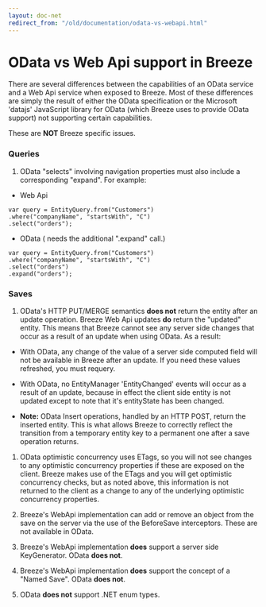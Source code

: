 ```yaml
---
layout: doc-net
redirect_from: "/old/documentation/odata-vs-webapi.html"
---
```

# OData vs Web Api support in Breeze

There are several differences between the capabilities of an OData service and a Web Api service when exposed to Breeze. Most of these differences are simply the result of either the OData specification or the Microsoft 'datajs' JavaScript library for OData (which Breeze uses to provide OData support) not supporting certain capabilities.

These are **NOT** Breeze specific issues.

### Queries

1. OData "selects" involving navigation properties must also include a corresponding "expand". For example:

- Web Api
```
var query = EntityQuery.from("Customers")
.where("companyName", "startsWith", "C")
.select("orders");
```

- OData ( needs the additional ".expand" call.)
```
var query = EntityQuery.from("Customers")
.where("companyName", "startsWith", "C")
.select("orders")
.expand("orders");
```

### Saves

1. OData's HTTP PUT/MERGE semantics **does not** return the entity after an update operation. Breeze Web Api updates **do** return the "updated" entity. This means that Breeze cannot see any server side changes that occur as a result of an update when using OData. As a result:

 - With OData, any change of the value of a server side computed field will not be available in Breeze after an update. If you need these values refreshed, you must requery.

 - With OData, no EntityManager 'EntityChanged' events will occur as a result of an update, because in effect the client side entity is not updated except to note that it's entityState has been changed.

 - **Note:** OData Insert operations, handled by an HTTP POST, return the inserted entity. This is what allows Breeze to correctly reflect the transition from a temporary entity key to a permanent one after a save operation returns.

1. OData optimistic concurrency uses ETags, so you will not see changes to any optimistic concurrency properties if these are exposed on the client. Breeze makes use of the ETags and you will get optimistic concurrency checks, but as noted above, this information is not returned to the client as a change to any of the underlying optimistic concurrency properties.

1. Breeze's WebApi implementation can add or remove an object from the save on the server via the use of the BeforeSave interceptors. These are not available in OData.

1. Breeze's WebApi implementation **does** support a server side KeyGenerator. OData **does not**.

1. Breeze's WebApi implementation **does** support the concept of a "Named Save". OData **does not**.

1. OData **does not** support .NET enum types.


